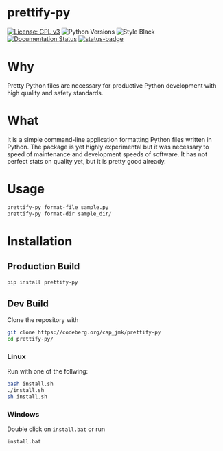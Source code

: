 # prettify-py

[![License: GPL v3](https://img.shields.io/badge/License-GPL_v3-blue.svg)](https://www.gnu.org/licenses/gpl-3.0)
![Python Versions](https://img.shields.io/badge/python-3.9%20%7C%203.10%20%7C%203.11%20%7C%20-blue) 
![Style Black](https://warehouse-camo.ingress.cmh1.psfhosted.org/fbfdc7754183ecf079bc71ddeabaf88f6cbc5c00/68747470733a2f2f696d672e736869656c64732e696f2f62616467652f636f64652532307374796c652d626c61636b2d3030303030302e737667) 
[![Documentation Status](https://readthedocs.org/projects/xml-formatter/badge/?version=latest)](https://prettify-py.readthedocs.io/en/latest/?badge=latest)
[![status-badge](https://ci.codeberg.org/api/badges/sail.black/chembee/status.svg)](https://ci.codeberg.org/sail.black/prettify-py)

# Why 

Pretty Python files are necessary for productive Python development with high quality and safety standards. 

# What 

It is a simple command-line application formatting Python files written in Python. The package is yet highly experimental
but it was necessary to speed of maintenance and development speeds of software. It has not perfect stats on quality yet, but it is pretty good already. 

# Usage 

```bash
prettify-py format-file sample.py
prettify-py format-dir sample_dir/
```

# Installation

## Production Build 

```bash 
pip install prettify-py
```

## Dev Build
Clone the repository with

```bash 
git clone https://codeberg.org/cap_jmk/prettify-py
cd prettify-py/
```

### Linux 

Run with one of the follwing: 
```bash
bash install.sh
./install.sh
sh install.sh
```


### Windows

Double click on `install.bat` or run

```bash
install.bat
```
